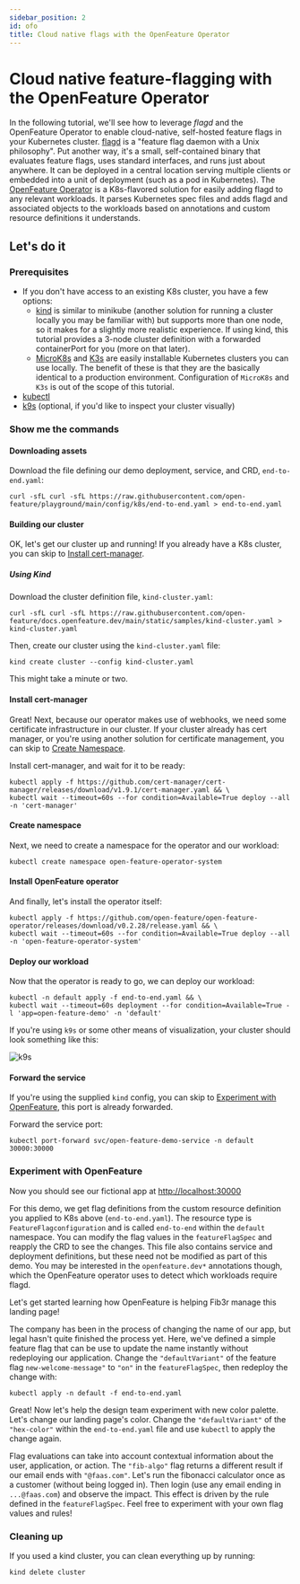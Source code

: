 ```yaml
---
sidebar_position: 2
id: ofo
title: Cloud native flags with the OpenFeature Operator
---
```


# Cloud native feature-flagging with the OpenFeature Operator

In the following tutorial, we'll see how to leverage _flagd_ and the OpenFeature Operator to enable cloud-native, self-hosted feature flags in your Kubernetes cluster. [flagd](https://github.com/open-feature/flagd) is a "feature flag daemon with a Unix philosophy". Put another way, it's a small, self-contained binary that evaluates feature flags, uses standard interfaces, and runs just about anywhere. It can be deployed in a central location serving multiple clients or embedded into a unit of deployment (such as a pod in Kubernetes). The [OpenFeature Operator](https://github.com/open-feature/open-feature-operator) is a K8s-flavored solution for easily adding flagd to any relevant workloads. It parses Kubernetes spec files and adds flagd and associated objects to the workloads based on annotations and custom resource definitions it understands.

## Let's do it

### Prerequisites

- If you don't have access to an existing K8s cluster, you have a few options:
  - [kind](https://kind.sigs.k8s.io/docs/user/quick-start/#installation) is similar to minikube (another solution for running a cluster locally you may be familiar with) but supports more than one node, so it makes for a slightly more realistic experience. If using kind, this tutorial provides a 3-node cluster definition with a forwarded containerPort for you (more on that later).
  - [MicroK8s](https://microk8s.io/) and [K3s](https://k3s.io/) are easily installable Kubernetes clusters you can use locally. The benefit of these is that they are the basically identical to a production environment. Configuration of `MicroK8s` and `K3s` is out of the scope of this tutorial.
- [kubectl](https://kubernetes.io/docs/tasks/tools/)
- [k9s](https://k9scli.io/) (optional, if you'd like to inspect your cluster visually)

### Show me the commands

#### Downloading assets

Download the file defining our demo deployment, service, and CRD, `end-to-end.yaml`:

```shell
curl -sfL curl -sfL https://raw.githubusercontent.com/open-feature/playground/main/config/k8s/end-to-end.yaml > end-to-end.yaml
```

#### Building our cluster

OK, let's get our cluster up and running! If you already have a K8s cluster, you can skip to [Install cert-manager](#install-cert-manager).

##### Using Kind

Download the cluster definition file, `kind-cluster.yaml`:
<!-- TODO: update this before merge to point to asset in main -->
```shell
curl -sfL curl -sfL https://raw.githubusercontent.com/open-feature/docs.openfeature.dev/main/static/samples/kind-cluster.yaml > kind-cluster.yaml
```

Then, create our cluster using the `kind-cluster.yaml` file:

```shell
kind create cluster --config kind-cluster.yaml
```

This might take a minute or two.

#### Install cert-manager

Great! Next, because our operator makes use of webhooks, we need some certificate infrastructure in our cluster.
If your cluster already has cert manager, or you're using another solution for certificate management, you can skip to [Create Namespace](#create-namespace).

Install cert-manager, and wait for it to be ready:

```shell
kubectl apply -f https://github.com/cert-manager/cert-manager/releases/download/v1.9.1/cert-manager.yaml && \
kubectl wait --timeout=60s --for condition=Available=True deploy --all -n 'cert-manager'
```

#### Create namespace

Next, we need to create a namespace for the operator and our workload:

```shell
kubectl create namespace open-feature-operator-system
```

#### Install OpenFeature operator

And finally, let's install the operator itself:

```shell
kubectl apply -f https://github.com/open-feature/open-feature-operator/releases/download/v0.2.28/release.yaml && \
kubectl wait --timeout=60s --for condition=Available=True deploy --all -n 'open-feature-operator-system'
```

#### Deploy our workload

Now that the operator is ready to go, we can deploy our workload:

```shell
kubectl -n default apply -f end-to-end.yaml && \
kubectl wait --timeout=60s deployment --for condition=Available=True -l 'app=open-feature-demo' -n 'default'
```

If you're using `k9s` or some other means of visualization, your cluster should look something like this:

![k9s](@site/static/img/tutorials/k9s.png)

#### Forward the service

If you're using the supplied `kind` config, you can skip to [Experiment with OpenFeature](#experiment-with-openfeature), this port is already forwarded.

Forward the service port:

```shell
kubectl port-forward svc/open-feature-demo-service -n default 30000:30000
```

### Experiment with OpenFeature

Now you should see our fictional app at <http://localhost:30000>

For this demo, we get flag definitions from the custom resource definition you applied to K8s above (`end-to-end.yaml`). The resource type is `FeatureFlagconfiguration` and is called `end-to-end` within the `default` namespace.
You can modify the flag values in the `featureFlagSpec` and reapply the CRD to see the changes.
This file also contains service and deployment definitions, but these need not be modified as part of this demo.
You may be interested in the `openfeature.dev*` annotations though, which the OpenFeature operator uses to detect which workloads require flagd.

Let's get started learning how OpenFeature is helping Fib3r manage this landing page!

The company has been in the process of changing the name of our app, but legal hasn't quite finished the process yet.
Here, we've defined a simple feature flag that can be use to update the name instantly without redeploying our application.
Change the `"defaultVariant"` of the feature flag `new-welcome-message"` to `"on"` in the `featureFlagSpec`, then redeploy the change with:

```shell
kubectl apply -n default -f end-to-end.yaml
```

Great! Now let's help the design team experiment with new color palette. Let's change our landing page's color.
Change the `"defaultVariant"` of the `"hex-color"` within the `end-to-end.yaml` file and use `kubectl` to apply the change again.

Flag evaluations can take into account contextual information about the user, application, or action. The `"fib-algo"` flag returns a different result if our email ends with `"@faas.com"`. Let's run the fibonacci calculator once as a customer (without being logged in). Then login (use any email ending in `...@faas.com`) and observe the impact. This effect is driven by the rule defined in the `featureFlagSpec`. Feel free to experiment with your own flag values and rules!

### Cleaning up

If you used a kind cluster, you can clean everything up by running:

```shell
kind delete cluster
```
